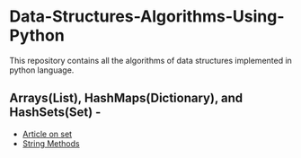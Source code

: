 # Data-Structures-Algorithms-Using-Python
This repository contains all the algorithms of data structures implemented in python language. 

## Arrays(List), HashMaps(Dictionary), and HashSets(Set) - 
- [Article on set](https://www.geeksforgeeks.org/sets-in-python/#)
- [String Methods](https://www.w3schools.com/python/python_strings_methods.asp)

